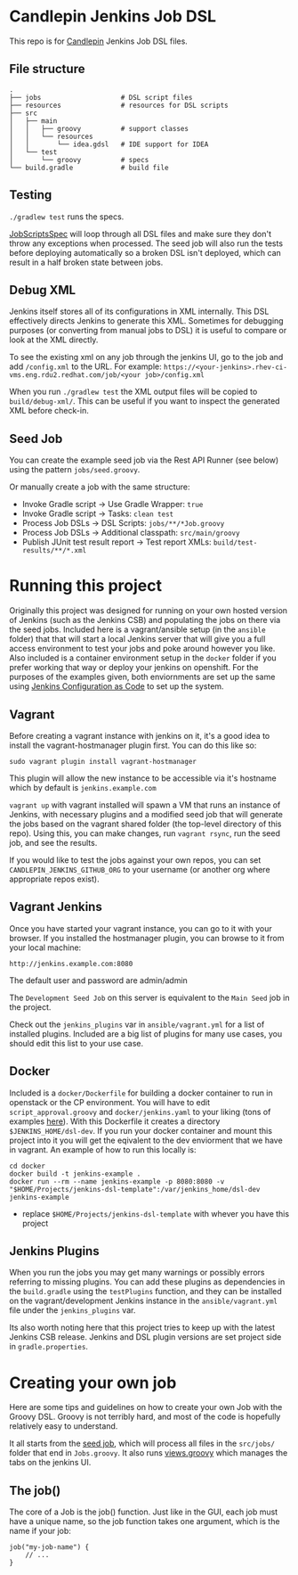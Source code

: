 # Candlepin Jenkins Job DSL

This repo is for [Candlepin](https://github.com/candlepin/candlepin) Jenkins Job DSL files.

## File structure

    .
    ├── jobs                    # DSL script files
    ├── resources               # resources for DSL scripts
    ├── src
    │   ├── main
    │   │   ├── groovy          # support classes
    │   │   └── resources
    │   │       └── idea.gdsl   # IDE support for IDEA
    │   └── test
    │       └── groovy          # specs
    └── build.gradle            # build file

## Testing

`./gradlew test` runs the specs.

[JobScriptsSpec](src/test/groovy/com/dslexample/JobScriptsSpec.groovy)
will loop through all DSL files and make sure they don't throw any exceptions when processed.  The seed job will also run the tests before deploying automatically so a broken DSL isn't deployed, which can result in a half broken state between jobs.

## Debug XML

Jenkins itself stores all of its configurations in XML internally. This DSL effectively directs Jenkins to generate this XML.  Sometimes for debugging purposes (or converting from manual jobs to DSL) it is useful to compare or look at the XML directly.

To see the existing xml on any job through the jenkins UI, go to the job and add `/config.xml` to the URL.  For example: `https://<your-jenkins>.rhev-ci-vms.eng.rdu2.redhat.com/job/<your job>/config.xml`

When you run `./gradlew test` the XML output files will be copied to `build/debug-xml/`. This can be useful if you want to inspect the generated XML before check-in.

## Seed Job

You can create the example seed job via the Rest API Runner (see below) using the pattern `jobs/seed.groovy`.

Or manually create a job with the same structure:

* Invoke Gradle script → Use Gradle Wrapper: `true`
* Invoke Gradle script → Tasks: `clean test`
* Process Job DSLs → DSL Scripts: `jobs/**/*Job.groovy`
* Process Job DSLs → Additional classpath: `src/main/groovy`
* Publish JUnit test result report → Test report XMLs: `build/test-results/**/*.xml`

# Running this project

Originally this project was designed for running on your own hosted version of Jenkins (such as the Jenkins CSB) and populating the jobs on there via the seed jobs.  Included here is a vagrant/ansible setup (in the `ansible` folder) that that will start a local Jenkins server that will give you a full access environment to test your jobs and poke around however you like.  Also included is a container environment setup in the `docker` folder if you prefer working that way or deploy your jenkins on openshift.  For the purposes of the examples given, both enviornments are set up the same using  [Jenkins Configuration as Code](https://github.com/jenkinsci/configuration-as-code-plugin/blob/master/README.md) to set up the system.

## Vagrant

Before creating a vagrant instance with jenkins on it, it's a good idea to install the vagrant-hostmanager plugin first.  You can do this like so:

```
sudo vagrant plugin install vagrant-hostmanager
```

This plugin will allow the new instance to be accessible via it's hostname which by default is `jenkins.example.com`


`vagrant up` with vagrant installed will spawn a VM that runs an instance of
Jenkins, with necessary plugins and a modified seed job that will generate the
jobs based on the vagrant shared folder (the top-level directory of this repo).
Using this, you can make changes, run `vagrant rsync`, run the seed job, and
see the results.

If you would like to test the jobs against your own repos, you can set `CANDLEPIN_JENKINS_GITHUB_ORG` to your username
(or another org where appropriate repos exist).

## Vagrant Jenkins

Once you have started your vagrant instance, you can go to it with your browser.  If you installed the hostmanager plugin, you can browse to it from your local machine:

```
http://jenkins.example.com:8080
```

The default user and password are admin/admin

The `Development Seed Job` on this server is equivalent to the `Main Seed` job in the project.

Check out the `jenkins_plugins` var in `ansible/vagrant.yml` for a list of installed plugins.  Included are a big list of plugins for many use cases, you should edit this list to your use case.

## Docker

Included is a `docker/Dockerfile` for building a docker container to run in openstack or the CP environment.  You will have to edit `script_approval.groovy` and `docker/jenkins.yaml` to  your liking (tons of examples [here](https://github.com/jenkinsci/configuration-as-code-plugin/tree/master/demos)).  With this Dockerfile it creates a directory `$JENKINS_HOME/dsl-dev`.  If you run your docker container and mount this project into it you will get the eqivalent to the dev enviorment that we have in vagrant.  An example of how to run this locally is:

```
cd docker
docker build -t jenkins-example .
docker run --rm --name jenkins-example -p 8080:8080 -v "$HOME/Projects/jenkins-dsl-template":/var/jenkins_home/dsl-dev  jenkins-example
```
* replace `$HOME/Projects/jenkins-dsl-template` with whever you have this project

## Jenkins Plugins

When you run the jobs you may get many warnings or possibly errors referring to missing plugins.  You can add these plugins as dependencies in the `build.gradle` using the `testPlugins` function, and they can be installed on the vagrant/development Jenkins instance in the `ansible/vagrant.yml` file under the `jenkins_plugins` var.

Its also worth noting here that this project tries to keep up with the latest Jenkins CSB release.  Jenkins and DSL plugin versions are set project side in `gradle.properties`.

# Creating your own job

Here are some tips and guidelines on how to create your own Job with the Groovy DSL.  Groovy is not terribly hard, and most of the code is hopefully relatively easy to understand.

It all starts from the [seed job](src/jobs/seed.groovy), which will process all files in the `src/jobs/` folder that end in `Jobs.groovy`.  It also runs [views.groovy](src/jobs/views.groovy) which manages the tabs on the jenkins UI.

## The job()

The core of a Job is the job() function.  Just like in the GUI, each job must have a unique name, so the job function takes one argument, which is the name if your job:


```
job("my-job-name") {
    // ...
}
```

